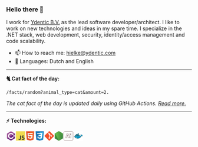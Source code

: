 ### Hello there 👋

I work for [Ydentic B.V.](https://github.com/Ydentic) as the lead software developer/architect. I like to work on new technologies and ideas in my spare time. I specialize in the .NET stack, web development, security, identity/access management and code scalability.

- 📫 How to reach me: hielke@ydentic.com
- 💬 Languages: Dutch and English

---

**🐈 Cat fact of the day:**
```
/facts/random?animal_type=cat&amount=2.
```

*The cat fact of the day is updated daily using GitHub Actions. [Read more.](https://github.com/hlhielkema/cat_facts_readme)*

<!--
**hlhielkema/hlhielkema** is a ✨ _special_ ✨ repository because its `README.md` (this file) appears on your GitHub profile.

Here are some ideas to get you started:

- 🔭 I’m currently working on ...
- 🌱 I’m currently learning ...
- 👯 I’m looking to collaborate on ...
- 🤔 I’m looking for help with ...
- 💬 Ask me about ...
- 📫 How to reach me: ...
- 😄 Pronouns: ...
- ⚡ Fun fact: ...
-->

---

**⚡ Technologies:**

<img align="left" alt="C" width="26px" src="https://raw.githubusercontent.com/devicons/devicon/master/icons/csharp/csharp-original.svg" />
<img align="left" alt="Javascript" width="26px" src="https://raw.githubusercontent.com/devicons/devicon/master/icons/javascript/javascript-original.svg">
<img align="left" alt="HTML5" width="26px" src="https://raw.githubusercontent.com/devicons/devicon/master/icons/html5/html5-original.svg" />
<img align="left" alt="CSS3" width="26px" src="https://raw.githubusercontent.com/devicons/devicon/master/icons/css3/css3-original.svg" />
<img align="left" alt="Git" width="26px" src="https://raw.githubusercontent.com/devicons/devicon/master/icons/git/git-original.svg" />
<img align="left" alt="NodeJS" width="26px" src="https://raw.githubusercontent.com/devicons/devicon/master/icons/nodejs/nodejs-original.svg">
<img align="left" alt="Illustrator" width="26px" src="https://raw.githubusercontent.com/devicons/devicon/master/icons/illustrator/illustrator-line.svg">
<img align="left" alt="Docker" width="26px" src="https://raw.githubusercontent.com/devicons/devicon/master/icons/docker/docker-original.svg" />
